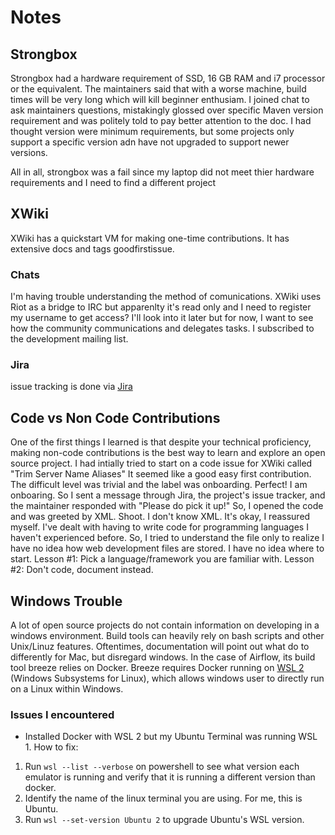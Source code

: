 # Notes 

## Strongbox 

Strongbox had a hardware requirement of SSD, 16 GB RAM and i7 processor or the equivalent. The maintainers said that with a worse machine, build times will be very long which will
kill beginner enthusiam. I joined chat to ask maintainers questions, mistakingly glossed over specific Maven version requirement and was politely told to pay better attention to
the doc. I had thought version were minimum requirements, but some projects only support a specific version adn have not upgraded to support newer versions.

All in all, strongbox was a fail since my laptop did not meet thier hardware requirements and I need to find a different project


## XWiki 

XWiki has a quickstart VM for making one-time contributions. It has extensive docs and tags goodfirstissue. 

### Chats
I'm having trouble understanding the method of comunications. XWiki uses Riot as a bridge to IRC but apparenlty it's read only and I need to register my username to get access? 
I'll look into it later but for now, I want to see how the community communications and delegates tasks. I subscribed to the development mailing list.

### Jira 
issue tracking is done via [Jira](https://jira.xwiki.org/secure/Dashboard.jspa)

## Code vs Non Code Contributions 

One of the first things I learned is that despite your technical proficiency, making non-code contributions is the best way to learn and explore an open source project. I had intially tried to start on a code issue for XWiki called "Trim Server Name Aliases" It seemed like a good easy first contribution. The difficult level was trivial and the label was onboarding. Perfect! I am onboaring. So I sent a message through Jira, the project's issue tracker, and the maintainer responded with "Please do pick it up!" So, I opened the code and was greeted by XML. Shoot. I don't know XML. It's okay, I reassured myself. I've dealt with having to write code for programming languages I haven't experienced before. So, I tried to understand the file only to realize I have no idea how web development files are stored. I have no idea where to start. Lesson #1: Pick a language/framework you are familiar with. Lesson #2: Don't code, document instead. 

## Windows Trouble 
A lot of open source projects do not contain information on developing in a windows environment. Build tools can heavily rely on bash scripts and other Unix/Linuz features. Oftentimes, documentation will point out what do to differently for Mac, but disregard windows. In the case of Airflow, its build tool breeze relies on Docker. Breeze requires Docker running on [WSL 2](https://docs.microsoft.com/en-us/windows/wsl/about) (Windows Subsystems for Linux), which allows windows user to directly run on a Linux within Windows.

### Issues I encountered
* Installed Docker with WSL 2 but my Ubuntu Terminal was running WSL 1.
How to fix: 
1. Run `wsl --list --verbose` on powershell to see what version each emulator is running and verify that it is running a different version than docker. 
2. Identify the name of the linux terminal you are using. For me, this is Ubuntu. 
3. Run `wsl --set-version Ubuntu 2` to upgrade Ubuntu's WSL version. 
